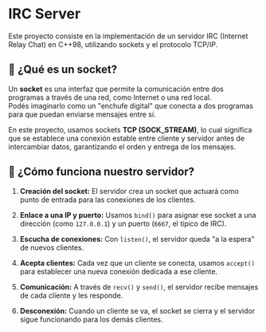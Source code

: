 # IRC Server

Este proyecto consiste en la implementación de un servidor IRC (Internet Relay Chat) en C++98, utilizando sockets y el protocolo TCP/IP.

## 🧠 ¿Qué es un socket?

Un **socket** es una interfaz que permite la comunicación entre dos programas a través de una red, como Internet o una red local.  
Podés imaginarlo como un "enchufe digital" que conecta a dos programas para que puedan enviarse mensajes entre sí.

En este proyecto, usamos sockets **TCP (SOCK_STREAM)**, lo cual significa que se establece una conexión estable entre cliente y servidor antes de intercambiar datos, garantizando el orden y entrega de los mensajes.

## 🔧 ¿Cómo funciona nuestro servidor?

1. **Creación del socket:**
   El servidor crea un socket que actuará como punto de entrada para las conexiones de los clientes.

2. **Enlace a una IP y puerto:**
   Usamos `bind()` para asignar ese socket a una dirección (como `127.0.0.1`) y un puerto (`6667`, el típico de IRC).

3. **Escucha de conexiones:**
   Con `listen()`, el servidor queda "a la espera" de nuevos clientes.

4. **Acepta clientes:**
   Cada vez que un cliente se conecta, usamos `accept()` para establecer una nueva conexión dedicada a ese cliente.

5. **Comunicación:**
   A través de `recv()` y `send()`, el servidor recibe mensajes de cada cliente y les responde.

6. **Desconexión:**
   Cuando un cliente se va, el socket se cierra y el servidor sigue funcionando para los demás clientes.

